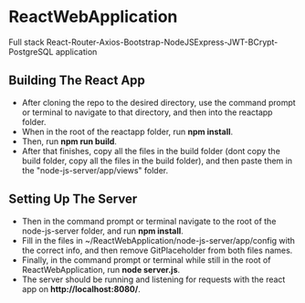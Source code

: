 # ReactWebApplication #
 Full stack React-Router-Axios-Bootstrap-NodeJSExpress-JWT-BCrypt-PostgreSQL application
## Building The React App ##
* After cloning the repo to the desired directory, use the command prompt or terminal to navigate to that directory, and then into the reactapp folder.
* When in the root of the reactapp folder, run **npm install**.
* Then, run **npm run build**.
* After that finishes, copy all the files in the build folder (dont copy the build folder, copy all the files in the build folder), and then paste them in the "node-js-server/app/views" folder.
## Setting Up The Server ##
* Then in the command prompt or terminal navigate to the root of the node-js-server folder, and run **npm install**.
* Fill in the files in ~/ReactWebApplication/node-js-server/app/config with the correct info, and then remove GitPlaceholder from both files names.
* Finally, in the command prompt or terminal while still in the root of ReactWebApplication, run **node server.js**.
* The server should be running and listening for requests with the react app on **http://localhost:8080/**.
